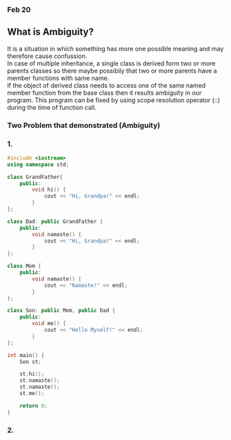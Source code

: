 ### Feb 20

## What is Ambiguity?
It is a situation in which something has more one possible meaning and may therefore cause confussion. <br>
In case of multiple inheritance, a single class is derived form two or more parents classes so there maybe possibily that two or more parents have a member functions with same name. <br>
If the object of derived class needs to access one of the same named member function from the base class then it results ambiguity in our program. This program can be fixed by using scope resolution operator (::) during the time of function call.

### Two Problem that demonstrated (Ambiguity)

### 1. 

```cpp
#include <iostream>
using namespace std;

class GrandFather{
    public:
        void hi() {
            cout << "Hi, Grandpa!" << endl;
        }
};

class Dad: public GrandFather {
    public:
        void namaste() {
            cout << "Hi, Grandpa!" << endl;
        }
};

class Mom {
    public:
        void namaste() {
            cout << "Namaste!" << endl;
        }
};

class Son: public Mom, public Dad {
    public: 
        void me() {
            cout << "Hello Myself!" << endl;
        }
};

int main() {
    Son st;

    st.hi();
    st.namaste();
    st.namaste();
    st.me();

    return 0;
}
```

### 2.

